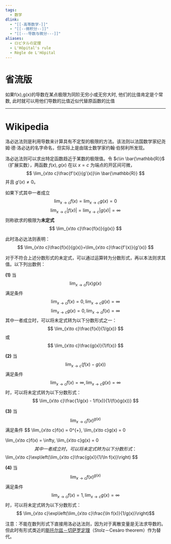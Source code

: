 ```yaml
---
tags:
  - 数学
dlink:
  - "[[-高等数学-]]"
  - "[[--微积分--]]"
  - "[[---导数与微分---]]"
aliases:
  - ロピタルの定理
  - L'Hôpital's rule
  - Règle de L'Hôpital
---
```

# 省流版
如果f(x),g(x)的导数在某点极限为同阶无穷小或无穷大时, 他们的比值肯定是个常数, 此时就可以用他们导数的比值近似代替原函数的比值

---
# Wikipedia
洛必达法则是利用导数来计算具有不定型的极限的方法。该法则以法国数学家纪尧姆·德·洛必达的名字命名，但实际上是由瑞士数学家约翰·伯努利所发现。

洛必达法则可以求出特定函数趋近于某数的极限值。令 $c\in \bar{\mathbb{R}}$（扩展实数），两函数 $f(x), g(x)$ 在以 $x=c$ 为端点的开区间可微，
$$
\lim_{x\to c}\frac{f'(x)}{g'(x)}\in \bar{\mathbb{R}}
$$
并且 $g'(x)\neq 0$。

如果下式其中一者成立
$$
\lim_{x\to c}f(x)=\lim_{x\to c}g(x)=0
$$
$$
\lim_{x\to c}|f(x)|=\lim_{x\to c}|g(x)|=\infty
$$
则称欲求的极限为**未定式** 
$$
\lim_{x\to c}\frac{f(x)}{g(x)}
$$


此时洛必达法则表明：
$$
\lim_{x\to c}\frac{f(x)}{g(x)}=\lim_{x\to c}\frac{f'(x)}{g'(x)}
$$

对于不符合上述分数形式的未定式，可以通过运算转为分数形式，再以本法则求其值。以下列出数例：



**(1)** 当
$$
\lim_{x\to c}f(x)g(x)
$$
满足条件
$$
\lim_{x\to c}f(x) = 0, \lim_{x\to c}g(x) = \infty
$$
$$
\lim_{x\to c}g(x) = 0, \lim_{x\to c}f(x) = \infty
$$
其中一者成立时，可以将未定式转为以下分数形式之一：
$$
\lim_{x\to c}\frac{f(x)}{1/g(x)}
$$
或
$$
\lim_{x\to c}\frac{g(x)}{1/f(x)}
$$

**(2)** 当
$$
\lim_{x\to c}(f(x)-g(x))
$$
满足条件
$$
\lim_{x\to c}f(x) = \infty, \lim_{x\to c}g(x) = \infty
$$
时，可以将未定式转为以下分数形式：
$$
\lim_{x\to c}\frac{1/g(x) - 1/f(x)}{1/(f(x)g(x))}
$$

**(3)** 当
$$
\lim_{x\to c}f(x)^{g(x)}
$$
满足条件
$$
\lim_{x\to c}f(x) = 0^{+}, \lim_{x\to c}g(x) = 0

\lim_{x\to c}f(x) = \infty, \lim_{x\to c}g(x) = 0
$$
其中一者成立时，可以将未定式转为以下分数形式：
$$
\lim_{x\to c}\exp\left(\lim_{x\to c}\frac{g(x)}{1/\ln f(x)}\right)
$$

**(4)** 当 
$$
\lim_{x\to c}f(x)^{g(x)}
$$
满足条件
$$
\lim_{x\to c}f(x) = 1, \lim_{x\to c}g(x) = \infty
$$
时，可以将未定式转为以下分数形式：
$$
\lim_{x\to c}\exp\left(\lim_{x\to c}\frac{\ln f(x)}{1/g(x)}\right)$$


注意：不能在数列形式下直接用洛必达法则，因为对于离散变量是无法求导数的。但此时有形式类近的[斯托尔兹－切萨罗定理](https://zh.wikipedia.org/wiki/%E6%96%AF%E6%89%98%E5%B0%94%E5%85%B9%EF%BC%8D%E5%88%87%E8%90%A8%E7%BD%97%E5%AE%9A%E7%90%86 "斯托尔兹－切萨罗定理")（Stolz－Cesàro theorem）作为替代。

